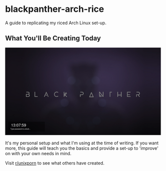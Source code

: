 # blackpanther-arch-rice
A guide to replicating my riced Arch Linux set-up. 
## What You'll Be Creating Today

![The Setup](https://github.com/kavirakesh14/blackpanther-arch-rice/blob/master-branch/blackpanther-arch-rice/screenshots/lockscreen.png)

It's my personal setup and what I'm using at the time of writing. If you want more, this guide will teach you the basics and provide a set-up to 'improve' on with your own needs in mind.

Visit [r/unixporn](https://www.reddit.com/r/unixporn/) to see what others have created.
